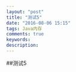 ```yaml
---
layout: "post"
title: "测试5"
date: "2016-08-06 15:15"
tags: Java内存
comments: true
keywords:
description:
---
```


##测试5
